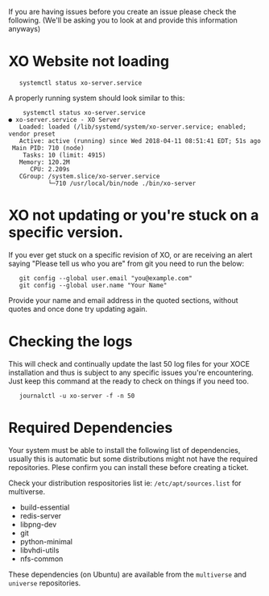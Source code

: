 If you are having issues before you create an issue please check the following. (We'll be asking you to look at and provide this information anyways)

# XO Website not loading

       systemctl status xo-server.service
       
 A properly running system should look similar to this:
  
       	systemctl status xo-server.service
	● xo-server.service - XO Server
	   Loaded: loaded (/lib/systemd/system/xo-server.service; enabled; vendor preset
	   Active: active (running) since Wed 2018-04-11 08:51:41 EDT; 51s ago
	 Main PID: 710 (node)
		Tasks: 10 (limit: 4915)
	   Memory: 120.2M
		  CPU: 2.209s
	   CGroup: /system.slice/xo-server.service
			   └─710 /usr/local/bin/node ./bin/xo-server
       
# XO not updating or you're stuck on a specific version.     
       
If you ever get stuck on a specific revision of XO, or are receiving an alert saying "Please tell us who you are" from git you need to run the below:

       git config --global user.email "you@example.com"
       git config --global user.name "Your Name"
      
Provide your name and email address in the quoted sections, without quotes and once done try updating again. 

# Checking the logs

This will check and continually update the last 50 log files for your XOCE installation and thus is subject to any specific issues you're encountering. Just keep this command at the ready to check on things if you need too. 

       journalctl -u xo-server -f -n 50

# Required Dependencies 

Your system must be able to install the following list of dependencies, usually this is automatic but some distributions might not have the required repositories. Plese confirm you can install these before creating a ticket. 

Check your distribution respositories list ie: ```/etc/apt/sources.list``` for multiverse. 

* build-essential 
* redis-server 
* libpng-dev 
* git 
* python-minimal 
* libvhdi-utils 
* nfs-common

These dependencies (on Ubuntu) are available from the ```multiverse``` and ```universe``` repositories. 
